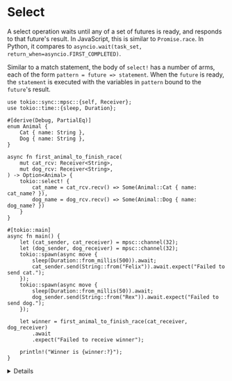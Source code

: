 # Select

A select operation waits until any of a set of futures is ready, and responds to
that future's result. In JavaScript, this is similar to `Promise.race`. In
Python, it compares to
`asyncio.wait(task_set, return_when=asyncio.FIRST_COMPLETED)`.

Similar to a match statement, the body of `select!` has a number of arms, each
of the form `pattern = future => statement`. When the `future` is ready, the
`statement` is executed with the variables in `pattern` bound to the `future`'s
result.

```rust,editable,compile_fail
use tokio::sync::mpsc::{self, Receiver};
use tokio::time::{sleep, Duration};

#[derive(Debug, PartialEq)]
enum Animal {
    Cat { name: String },
    Dog { name: String },
}

async fn first_animal_to_finish_race(
    mut cat_rcv: Receiver<String>,
    mut dog_rcv: Receiver<String>,
) -> Option<Animal> {
    tokio::select! {
        cat_name = cat_rcv.recv() => Some(Animal::Cat { name: cat_name? }),
        dog_name = dog_rcv.recv() => Some(Animal::Dog { name: dog_name? })
    }
}

#[tokio::main]
async fn main() {
    let (cat_sender, cat_receiver) = mpsc::channel(32);
    let (dog_sender, dog_receiver) = mpsc::channel(32);
    tokio::spawn(async move {
        sleep(Duration::from_millis(500)).await;
        cat_sender.send(String::from("Felix")).await.expect("Failed to send cat.");
    });
    tokio::spawn(async move {
        sleep(Duration::from_millis(50)).await;
        dog_sender.send(String::from("Rex")).await.expect("Failed to send dog.");
    });

    let winner = first_animal_to_finish_race(cat_receiver, dog_receiver)
        .await
        .expect("Failed to receive winner");

    println!("Winner is {winner:?}");
}
```

<details>

- In this example, we have a race between a cat and a dog.
  `first_animal_to_finish_race` listens to both channels and will pick whichever
  arrives first. Since the dog takes 50ms, it wins against the cat that take
  500ms.

- You can use `oneshot` channels in this example as the channels are supposed to
  receive only one `send`.

- Try adding a deadline to the race, demonstrating selecting different sorts of
  futures.

- Note that `select!` drops unmatched branches, which cancels their futures. It
  is easiest to use when every execution of `select!` creates new futures.

  - An alternative is to pass `&mut future` instead of the future itself, but
    this can lead to issues, further discussed in the pinning slide.

</details>
